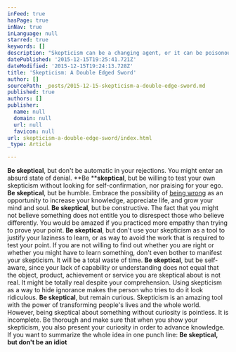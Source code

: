 ```yaml
---
inFeed: true
hasPage: true
inNav: true
inLanguage: null
starred: true
keywords: []
description: "Skepticism can be a changing agent, or it can be poisonous and block any form or progress or openness. Be skeptical, but don't be idiot."
datePublished: '2015-12-15T19:25:41.721Z'
dateModified: '2015-12-15T19:24:13.728Z'
title: 'Skepticism: A Double Edged Sword'
author: []
sourcePath: _posts/2015-12-15-skepticism-a-double-edge-sword.md
published: true
authors: []
publisher:
  name: null
  domain: null
  url: null
  favicon: null
url: skepticism-a-double-edge-sword/index.html
_type: Article

---
```

**Be skeptical**, but don't be automatic in your rejections. You might enter an absurd state of denial. **Be ****skeptical**, but be willing to test your
own skepticism without looking for self-confirmation, nor praising for your
ego. **Be skeptical**, but be humble. Embrace the
possibility of [being wrong][0] as an opportunity to increase your knowledge,
appreciate life, and grow your mind and soul. **Be skeptical**, but be constructive. The fact
that you might not believe something does not entitle you to disrespect those
who believe differently. You would be amazed if you practiced more empathy than
trying to prove your point. **Be skeptical**, but don't use your skepticism
as a tool to justify your laziness to learn, or as way to avoid the work that
is required to test your point. If you are not willing to find out whether you
are right or whether you might have to learn something, don't even bother to
manifest your skepticism. It will be a total waste of time. **Be skeptical**, but be self-aware, since your
lack of capability or understanding does not equal that the object, product,
achievement or service you are skeptical about is not real. It might be totally
real despite your comprehension. Using skepticism as a way to hide
ignorance makes the person who tries to do it look ridiculous. **Be skeptical**, but remain
curious. Skepticism is an amazing tool with the power of transforming
people's lives and the whole world. However, being skeptical about something
without curiosity is pointless. It is incomplete. Be thorough and make sure
that when you show your skepticism, you also present your curiosity in order to
advance knowledge. If you want to summarize the whole idea in one punch line: **Be skeptical, but don't be an idiot**

[0]: https://www.youtube.com/watch?v=DghckPVIQ_A